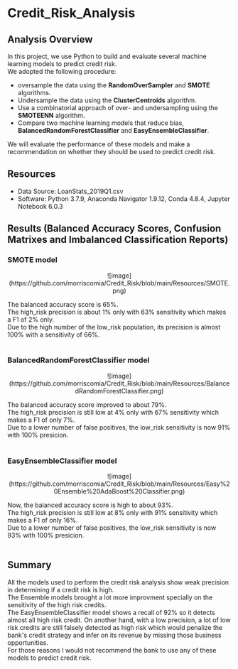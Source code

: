 # Credit_Risk_Analysis

## Analysis Overview
In this project, we use Python to build and evaluate several machine learning models to predict credit risk.\
We adopted the following procedure:
- oversample the data using the **RandomOverSampler** and **SMOTE** algorithms.
- Undersample the data using the **ClusterCentroids** algorithm.
- Use a combinatorial approach of over- and undersampling using the **SMOTEENN** algorithm.
- Compare two machine learning models that reduce bias, **BalancedRandomForestClassifier** and **EasyEnsembleClassifier**.

We will evaluate the performance of these models and make a recommendation on whether they should be used to predict credit risk.

## Resources
- Data Source: LoanStats_2019Q1.csv
- Software: Python 3.7.9, Anaconda Navigator 1.9.12, Conda 4.8.4, Jupyter Notebook 6.0.3

## Results (Balanced Accuracy Scores, Confusion Matrixes and Imbalanced Classification Reports)


### SMOTE model
<p align="center">
![image](https://github.com/morriscomia/Credit_Risk/blob/main/Resources/SMOTE.png)
</p>
The balanced accuracy score is 65%.<br>The high_risk precision is about 1% only with 63% sensitivity which makes a F1 of 2% only.<br>Due to the high number of the low_risk population, its precision is almost 100% with a sensitivity of 66%.
<br><br>



### BalancedRandomForestClassifier model
<p align="center">
![image](https://github.com/morriscomia/Credit_Risk/blob/main/Resources/BalancedRandomForestClassifier.png)
</p>
The balanced accuracy score improved to about 79%.<br>The high_risk precision is still low at 4% only with 67% sensitivity which makes a F1 of only 7%.<br>Due to a lower number of false positives, the low_risk sensitivity is now 91% with 100% presicion.
<br><br>

### EasyEnsembleClassifier model
<p align="center">
 ![image](https://github.com/morriscomia/Credit_Risk/blob/main/Resources/Easy%20Ensemble%20AdaBoost%20Classifier.png)
</p>
Now, the balanced accuracy score is high to about 93%.<br>The high_risk precision is still low at 8% only with 91% sensitivity which makes a F1 of only 16%.<br>Due to a lower number of false positives, the low_risk sensitivity is now 93% with 100% presicion.
<br><br>

## Summary
All the models used to perform the credit risk analysis show weak precision in determining if a credit risk is high.\
The Ensemble models brought a lot more improvment specially on the sensitivity of the high risk credits.\
The EasyEnsembleClassifier model shows a recall of 92% so it detects almost all high risk credit. On another hand, with a low precision, a lot of low risk credits are still falsely detected as high risk which would penalize the bank's credit strategy and infer on its revenue by missing those business opportunities.\
For those reasons I would not recommend the bank to use any of these models to predict credit risk.
